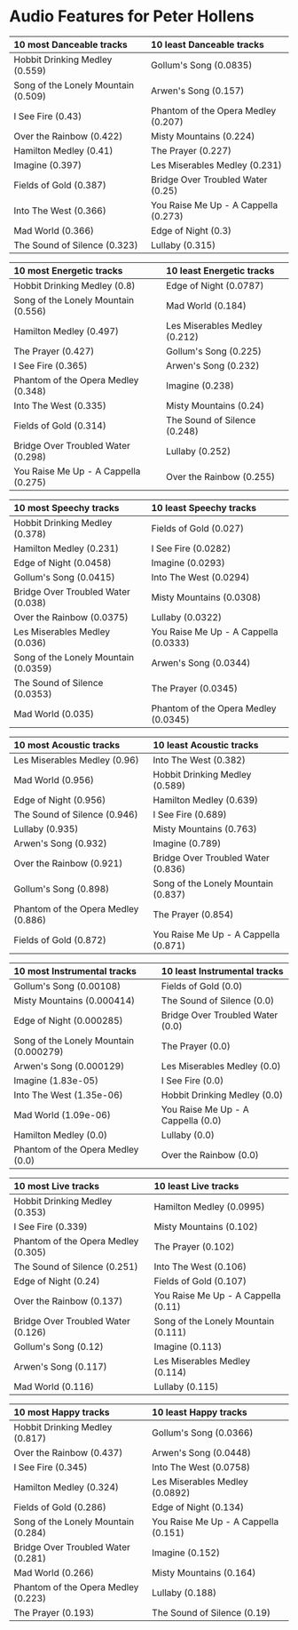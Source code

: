 # Audio Features for Peter Hollens
| 10 most Danceable tracks | 10 least Danceable tracks |
|:---|:---|
| Hobbit Drinking Medley (0.559) | Gollum's Song (0.0835) |
| Song of the Lonely Mountain (0.509) | Arwen's Song (0.157) |
| I See Fire (0.43) | Phantom of the Opera Medley (0.207) |
| Over the Rainbow (0.422) | Misty Mountains (0.224) |
| Hamilton Medley (0.41) | The Prayer (0.227) |
| Imagine (0.397) | Les Miserables Medley (0.231) |
| Fields of Gold (0.387) | Bridge Over Troubled Water (0.25) |
| Into The West (0.366) | You Raise Me Up - A Cappella (0.273) |
| Mad World (0.366) | Edge of Night (0.3) |
| The Sound of Silence (0.323) | Lullaby (0.315) |

| 10 most Energetic tracks | 10 least Energetic tracks |
|:---|:---|
| Hobbit Drinking Medley (0.8) | Edge of Night (0.0787) |
| Song of the Lonely Mountain (0.556) | Mad World (0.184) |
| Hamilton Medley (0.497) | Les Miserables Medley (0.212) |
| The Prayer (0.427) | Gollum's Song (0.225) |
| I See Fire (0.365) | Arwen's Song (0.232) |
| Phantom of the Opera Medley (0.348) | Imagine (0.238) |
| Into The West (0.335) | Misty Mountains (0.24) |
| Fields of Gold (0.314) | The Sound of Silence (0.248) |
| Bridge Over Troubled Water (0.298) | Lullaby (0.252) |
| You Raise Me Up - A Cappella (0.275) | Over the Rainbow (0.255) |

| 10 most Speechy tracks | 10 least Speechy tracks |
|:---|:---|
| Hobbit Drinking Medley (0.378) | Fields of Gold (0.027) |
| Hamilton Medley (0.231) | I See Fire (0.0282) |
| Edge of Night (0.0458) | Imagine (0.0293) |
| Gollum's Song (0.0415) | Into The West (0.0294) |
| Bridge Over Troubled Water (0.038) | Misty Mountains (0.0308) |
| Over the Rainbow (0.0375) | Lullaby (0.0322) |
| Les Miserables Medley (0.036) | You Raise Me Up - A Cappella (0.0333) |
| Song of the Lonely Mountain (0.0359) | Arwen's Song (0.0344) |
| The Sound of Silence (0.0353) | The Prayer (0.0345) |
| Mad World (0.035) | Phantom of the Opera Medley (0.0345) |

| 10 most Acoustic tracks | 10 least Acoustic tracks |
|:---|:---|
| Les Miserables Medley (0.96) | Into The West (0.382) |
| Mad World (0.956) | Hobbit Drinking Medley (0.589) |
| Edge of Night (0.956) | Hamilton Medley (0.639) |
| The Sound of Silence (0.946) | I See Fire (0.689) |
| Lullaby (0.935) | Misty Mountains (0.763) |
| Arwen's Song (0.932) | Imagine (0.789) |
| Over the Rainbow (0.921) | Bridge Over Troubled Water (0.836) |
| Gollum's Song (0.898) | Song of the Lonely Mountain (0.837) |
| Phantom of the Opera Medley (0.886) | The Prayer (0.854) |
| Fields of Gold (0.872) | You Raise Me Up - A Cappella (0.871) |

| 10 most Instrumental tracks | 10 least Instrumental tracks |
|:---|:---|
| Gollum's Song (0.00108) | Fields of Gold (0.0) |
| Misty Mountains (0.000414) | The Sound of Silence (0.0) |
| Edge of Night (0.000285) | Bridge Over Troubled Water (0.0) |
| Song of the Lonely Mountain (0.000279) | The Prayer (0.0) |
| Arwen's Song (0.000129) | Les Miserables Medley (0.0) |
| Imagine (1.83e-05) | I See Fire (0.0) |
| Into The West (1.35e-06) | Hobbit Drinking Medley (0.0) |
| Mad World (1.09e-06) | You Raise Me Up - A Cappella (0.0) |
| Hamilton Medley (0.0) | Lullaby (0.0) |
| Phantom of the Opera Medley (0.0) | Over the Rainbow (0.0) |

| 10 most Live tracks | 10 least Live tracks |
|:---|:---|
| Hobbit Drinking Medley (0.353) | Hamilton Medley (0.0995) |
| I See Fire (0.339) | Misty Mountains (0.102) |
| Phantom of the Opera Medley (0.305) | The Prayer (0.102) |
| The Sound of Silence (0.251) | Into The West (0.106) |
| Edge of Night (0.24) | Fields of Gold (0.107) |
| Over the Rainbow (0.137) | You Raise Me Up - A Cappella (0.11) |
| Bridge Over Troubled Water (0.126) | Song of the Lonely Mountain (0.111) |
| Gollum's Song (0.12) | Imagine (0.113) |
| Arwen's Song (0.117) | Les Miserables Medley (0.114) |
| Mad World (0.116) | Lullaby (0.115) |

| 10 most Happy tracks | 10 least Happy tracks |
|:---|:---|
| Hobbit Drinking Medley (0.817) | Gollum's Song (0.0366) |
| Over the Rainbow (0.437) | Arwen's Song (0.0448) |
| I See Fire (0.345) | Into The West (0.0758) |
| Hamilton Medley (0.324) | Les Miserables Medley (0.0892) |
| Fields of Gold (0.286) | Edge of Night (0.134) |
| Song of the Lonely Mountain (0.284) | You Raise Me Up - A Cappella (0.151) |
| Bridge Over Troubled Water (0.281) | Imagine (0.152) |
| Mad World (0.266) | Misty Mountains (0.164) |
| Phantom of the Opera Medley (0.223) | Lullaby (0.188) |
| The Prayer (0.193) | The Sound of Silence (0.19) |
